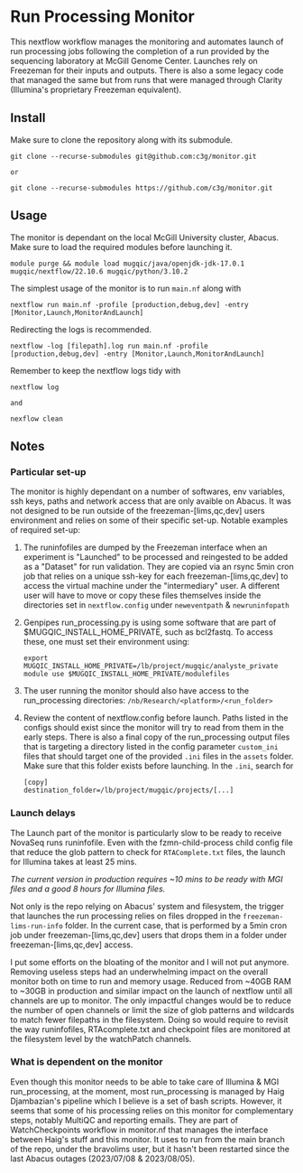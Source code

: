 Run Processing Monitor
======================

This nextflow workflow manages the monitoring and automates launch of run
processing jobs following the completion of a run provided by the sequencing
laboratory at McGill Genome Center. Launches rely on Freezeman for their inputs
and outputs. There is also a some legacy code that managed the same but from
runs that were managed through Clarity (Illumina's proprietary Freezeman
equivalent).

Install
-------

Make sure to clone the repository along with its submodule.

```
git clone --recurse-submodules git@github.com:c3g/monitor.git

or

git clone --recurse-submodules https://github.com/c3g/monitor.git
```

Usage
-----

The monitor is dependant on the local McGill University cluster, Abacus. Make
sure to load the required modules before launching it.

```
module purge && module load mugqic/java/openjdk-jdk-17.0.1 mugqic/nextflow/22.10.6 mugqic/python/3.10.2
```

The simplest usage of the monitor is to run `main.nf` along with

```
nextflow run main.nf -profile [production,debug,dev] -entry [Monitor,Launch,MonitorAndLaunch]   
```

Redirecting the logs is recommended.

```
nextflow -log [filepath].log run main.nf -profile [production,debug,dev] -entry [Monitor,Launch,MonitorAndLaunch]
```

Remember to keep the nextflow logs tidy with

```
nextflow log

and 

nexflow clean
```

Notes
-----

### Particular set-up

The monitor is highly dependant on a number of softwares, env variables, ssh
keys, paths and network access that are only avaible on Abacus. It was not
designed to be run outside of the freezeman-[lims,qc,dev] users environment and
relies on some of their specific set-up. Notable examples of required set-up:

1. The runinfofiles are dumped by the Freezeman interface when an experiment is
   "Launched" to be processed and reingested to be added as a "Dataset" for run
   validation. They are copied via an rsync 5min cron job that relies on a
   unique ssh-key for each freezeman-[lims,qc,dev] to access the virtual
   machine under the "intermediary" user. A different user will have to move or
   copy these files themselves inside the directories set in `nextflow.config`
   under `neweventpath` & `newruninfopath`

2. Genpipes run_processing.py is using some software that are part of
   $MUGQIC_INSTALL_HOME_PRIVATE, such as bcl2fastq. To access these, one must
   set their environment using:

   ```
   export MUGQIC_INSTALL_HOME_PRIVATE=/lb/project/mugqic/analyste_private
   module use $MUGQIC_INSTALL_HOME_PRIVATE/modulefiles
   ```

3. The user running the monitor should also have access to the run_processing
   directories: `/nb/Research/<platform>/<run_folder>`

4. Review the content of nextflow.config before launch. Paths listed in the
   configs should exist since the monitor will try to read from them in the
   early steps. There is also a final copy of the run_processing output files
   that is targeting a directory listed in the config parameter `custom_ini`
   files that should target one of the provided `.ini` files in the `assets`
   folder. Make sure that this folder exists before launching. In the `.ini`,
   search for

   ```
   [copy]
   destination_folder=/lb/project/mugqic/projects/[...]
   ```

### Launch delays

The Launch part of the monitor is particularly slow to be ready to receive
NovaSeq runs runinfofile. Even with the fzmn-child-process child config file
that reduce the glob pattern to check for `RTAComplete.txt` files, the launch
for Illumina takes at least 25 mins.

*The current version in production requires ~10 mins to be ready with MGI files
and a good 8 hours for Illumina files.*

Not only is the repo relying on Abacus' system and filesystem, the trigger that
launches the run processing relies on files dropped in the
`freezeman-lims-run-info` folder. In the current case, that is performed by a
5min cron job under freezeman-[lims,qc,dev] users that drops them in a folder
under freezeman-[lims,qc,dev] access.

I put some efforts on the bloating of the monitor and I will not put anymore.
Removing useless steps had an underwhelming impact on the overall monitor both
on time to run and memory usage. Reduced from ~40GB RAM to ~30GB in production
and similar impact on the launch of nextflow until all channels are up to
monitor. The only impactful changes would be to reduce the number of open
channels or limit the size of glob patterns and wildcards to match fewer
filepaths in the filesystem. Doing so would require to revisit the way
runinfofiles, RTAcomplete.txt and checkpoint files are monitored at the
filesystem level by the watchPatch channels.

### What is dependent on the monitor

Even though this monitor needs to be able to take care of Illumina & MGI
run_processing, at the moment, most run_processing is managed by Haig
Djambazian's pipeline which I believe is a set of bash scripts. However, it
seems that some of his processing relies on this monitor for complementary
steps, notably MultiQC and reporting emails. They are part of WatchCheckpoints
workflow in monitor.nf that manages the interface between Haig's stuff and this
monitor. It uses to run from the main branch of the repo, under the bravolims
user, but it hasn't been restarted since the last Abacus outages (2023/07/08 &
2023/08/05).
